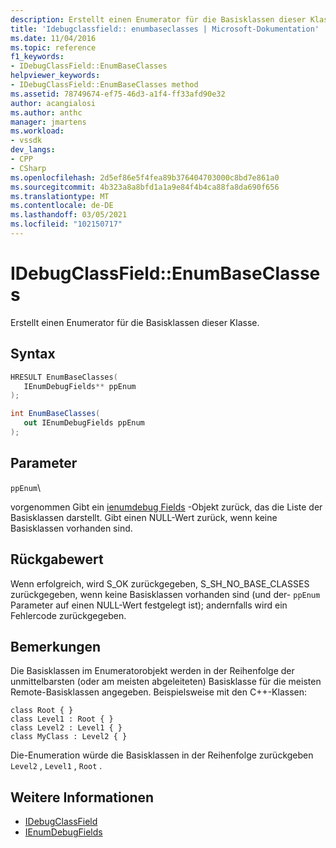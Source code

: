 ```yaml
---
description: Erstellt einen Enumerator für die Basisklassen dieser Klasse.
title: 'Idebugclassfield:: enumbaseclasses | Microsoft-Dokumentation'
ms.date: 11/04/2016
ms.topic: reference
f1_keywords:
- IDebugClassField::EnumBaseClasses
helpviewer_keywords:
- IDebugClassField::EnumBaseClasses method
ms.assetid: 78749674-ef75-46d3-a1f4-ff33afd90e32
author: acangialosi
ms.author: anthc
manager: jmartens
ms.workload:
- vssdk
dev_langs:
- CPP
- CSharp
ms.openlocfilehash: 2d5ef86e5f4fea89b376404703000c8bd7e861a0
ms.sourcegitcommit: 4b323a8a8bfd1a1a9e84f4b4ca88fa8da690f656
ms.translationtype: MT
ms.contentlocale: de-DE
ms.lasthandoff: 03/05/2021
ms.locfileid: "102150717"
---
```

# <a name="idebugclassfieldenumbaseclasses"></a>IDebugClassField::EnumBaseClasses
Erstellt einen Enumerator für die Basisklassen dieser Klasse.

## <a name="syntax"></a>Syntax

```cpp
HRESULT EnumBaseClasses( 
   IEnumDebugFields** ppEnum
);
```

```csharp
int EnumBaseClasses(
   out IEnumDebugFields ppEnum
);
```

## <a name="parameters"></a>Parameter
`ppEnum`\

vorgenommen Gibt ein [ienumdebug Fields](../../../extensibility/debugger/reference/ienumdebugfields.md) -Objekt zurück, das die Liste der Basisklassen darstellt. Gibt einen NULL-Wert zurück, wenn keine Basisklassen vorhanden sind.

## <a name="return-value"></a>Rückgabewert
 Wenn erfolgreich, wird S_OK zurückgegeben, S_SH_NO_BASE_CLASSES zurückgegeben, wenn keine Basisklassen vorhanden sind (und der- `ppEnum` Parameter auf einen NULL-Wert festgelegt ist); andernfalls wird ein Fehlercode zurückgegeben.

## <a name="remarks"></a>Bemerkungen
 Die Basisklassen im Enumeratorobjekt werden in der Reihenfolge der unmittelbarsten (oder am meisten abgeleiteten) Basisklasse für die meisten Remote-Basisklassen angegeben. Beispielsweise mit den C++-Klassen:

```
class Root { }
class Level1 : Root { }
class Level2 : Level1 { }
class MyClass : Level2 { }
```

 Die-Enumeration würde die Basisklassen in der Reihenfolge zurückgeben `Level2` , `Level1` , `Root` .

## <a name="see-also"></a>Weitere Informationen
- [IDebugClassField](../../../extensibility/debugger/reference/idebugclassfield.md)
- [IEnumDebugFields](../../../extensibility/debugger/reference/ienumdebugfields.md)
